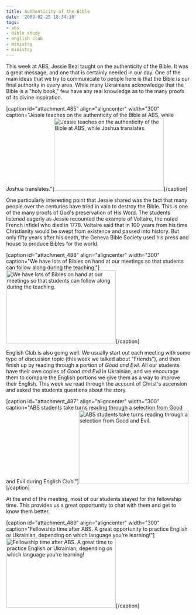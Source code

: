 ```yaml
---
title: Authenticity of the Bible
date: '2009-02-25 18:34:10'
tags:
- abs
- bible study
- english club
- ministry
- ministry
---
```


This week at ABS, Jessie Beal taught on the authenticity of the Bible. It was a great message, and one that is certainly needed in our day. One of the main ideas that we try to communicate to people here is that the Bible is our final authority in every area. While many Ukrainians acknowledge that the Bible is a "holy book," few have any real knowledge as to the many proofs of its divine inspiration.

[caption id="attachment_485" align="aligncenter" width="300" caption="Jessie teaches on the authenticity of the Bible at ABS, while Joshua translates."]<a href="https://s3.amazonaws.com/content.ofreport.com/2009/02/dsc_5016.jpg"><img class="size-medium wp-image-485" title="dsc_5016" src="https://s3.amazonaws.com/content.ofreport.com/2009/02/dsc_5016-300x199.jpg" alt="Jessie teaches on the authenticity of the Bible at ABS, while Joshua translates." width="300" height="199" /></a>[/caption]

<!--more-->One particularly interesting point that Jessie shared was the fact that many people over the centuries have tried in vain to destroy the Bible. This is one of the many proofs of God's preservation of His Word. The students listened eagerly as Jessie recounted the example of Voltaire, the noted French infidel who died in 1778. Voltaire said that in 100 years from his time Christianity would be swept from existence and passed into history. But only fifty years after his death, the Geneva Bible Society used his press and house to produce Bibles for the world.

[caption id="attachment_488" align="aligncenter" width="300" caption="We have lots of Bibles on hand at our meetings so that students can follow along during the teaching."]<a href="https://s3.amazonaws.com/content.ofreport.com/2009/02/dsc_5014.jpg"><img class="size-medium wp-image-488" title="dsc_5014" src="https://s3.amazonaws.com/content.ofreport.com/2009/02/dsc_5014-300x199.jpg" alt="We have lots of Bibles on hand at our meetings so that students can follow along during the teaching." width="300" height="199" /></a>[/caption]

English Club is also going well. We usually start out each meeting with some type of discussion topic (this week we talked about "Friends"), and then finish up by reading through a portion of *Good and Evil*. All our students have their own copies of *Good and Evil* in Ukrainian, and we encourage them to compare the English portions we give them as a way to improve their English. This week we read through the account of Christ's ascension and asked the students questions about the story.

[caption id="attachment_487" align="aligncenter" width="300" caption="ABS students take turns reading through a selection from Good and Evil during English Club."]<a href="https://s3.amazonaws.com/content.ofreport.com/2009/02/dsc_5012.jpg"><img class="size-medium wp-image-487" title="dsc_5012" src="https://s3.amazonaws.com/content.ofreport.com/2009/02/dsc_5012-300x199.jpg" alt="ABS students take turns reading through a selection from Good and Evil." width="300" height="199" /></a>[/caption]

At the end of the meeting, most of our students stayed for the fellowship time. This provides us a great opportunity to chat with them and get to know them better.

[caption id="attachment_489" align="aligncenter" width="300" caption="Fellowship time after ABS. A great opportunity to practice English or Ukrainian, depending on which language you&#39;re learning!"]<a href="https://s3.amazonaws.com/content.ofreport.com/2009/02/dsc_5035.jpg"><img class="size-medium wp-image-489" title="dsc_5035" src="https://s3.amazonaws.com/content.ofreport.com/2009/02/dsc_5035-300x190.jpg" alt="Fellowship time after ABS. A great time to practice English or Ukrainian, depending on which language you're learning!" width="300" height="190" /></a>[/caption]
